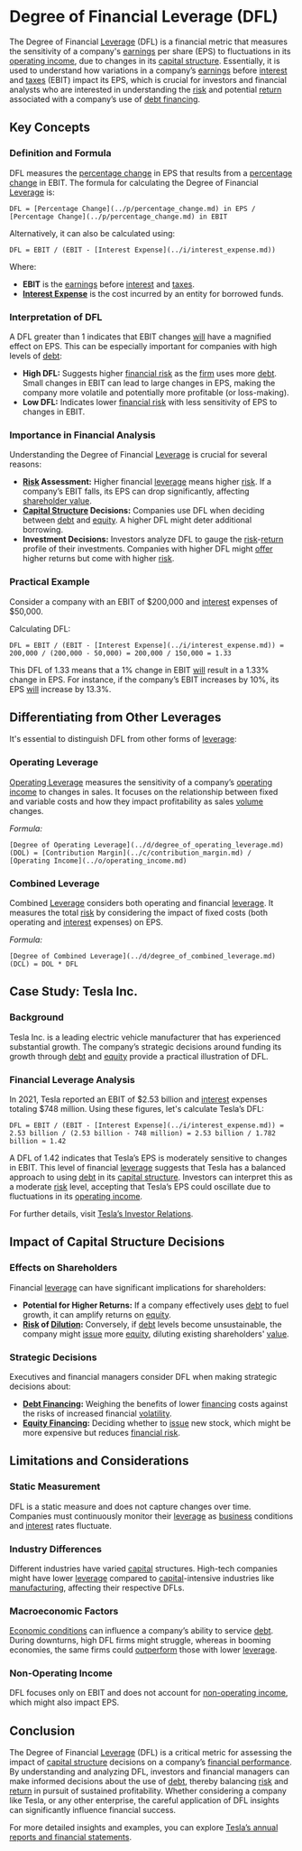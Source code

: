 # Degree of Financial Leverage (DFL)

The Degree of Financial [Leverage](../l/leverage.md) (DFL) is a financial metric that measures the sensitivity of a company's [earnings](../e/earnings.md) per share (EPS) to fluctuations in its [operating income](../o/operating_income.md), due to changes in its [capital structure](../c/capital_structure.md). Essentially, it is used to understand how variations in a company’s [earnings](../e/earnings.md) before [interest](../i/interest.md) and [taxes](../t/taxes.md) (EBIT) impact its EPS, which is crucial for investors and financial analysts who are interested in understanding the [risk](../r/risk.md) and potential [return](../r/return.md) associated with a company’s use of [debt financing](../d/debt_financing.md).

## Key Concepts

### Definition and Formula

DFL measures the [percentage change](../p/percentage_change.md) in EPS that results from a [percentage change](../p/percentage_change.md) in EBIT. The formula for calculating the Degree of Financial [Leverage](../l/leverage.md) is:

```
DFL = [Percentage Change](../p/percentage_change.md) in EPS / [Percentage Change](../p/percentage_change.md) in EBIT
```

Alternatively, it can also be calculated using:

```
DFL = EBIT / (EBIT - [Interest Expense](../i/interest_expense.md))
```

Where:
- **EBIT** is the [earnings](../e/earnings.md) before [interest](../i/interest.md) and [taxes](../t/taxes.md).
- **[Interest Expense](../i/interest_expense.md)** is the cost incurred by an entity for borrowed funds.

### Interpretation of DFL

A DFL greater than 1 indicates that EBIT changes [will](../w/will.md) have a magnified effect on EPS. This can be especially important for companies with high levels of [debt](../d/debt.md):

- **High DFL:** Suggests higher [financial risk](../f/financial_risk.md) as the [firm](../f/firm.md) uses more [debt](../d/debt.md). Small changes in EBIT can lead to large changes in EPS, making the company more volatile and potentially more profitable (or loss-making).
- **Low DFL:** Indicates lower [financial risk](../f/financial_risk.md) with less sensitivity of EPS to changes in EBIT.

### Importance in Financial Analysis

Understanding the Degree of Financial [Leverage](../l/leverage.md) is crucial for several reasons:
- **[Risk](../r/risk.md) Assessment:** Higher financial [leverage](../l/leverage.md) means higher [risk](../r/risk.md). If a company’s EBIT falls, its EPS can drop significantly, affecting [shareholder value](../s/shareholder_value.md).
- **[Capital Structure](../c/capital_structure.md) Decisions:** Companies use DFL when deciding between [debt](../d/debt.md) and [equity](../e/equity.md). A higher DFL might deter additional borrowing.
- **Investment Decisions:** Investors analyze DFL to gauge the [risk](../r/risk.md)-[return](../r/return.md) profile of their investments. Companies with higher DFL might [offer](../o/offer.md) higher returns but come with higher [risk](../r/risk.md).

### Practical Example

Consider a company with an EBIT of $200,000 and [interest](../i/interest.md) expenses of $50,000.

Calculating DFL:
```
DFL = EBIT / (EBIT - [Interest Expense](../i/interest_expense.md)) = 200,000 / (200,000 - 50,000) = 200,000 / 150,000 = 1.33
```

This DFL of 1.33 means that a 1% change in EBIT [will](../w/will.md) result in a 1.33% change in EPS. For instance, if the company’s EBIT increases by 10%, its EPS [will](../w/will.md) increase by 13.3%.

## Differentiating from Other Leverages

It's essential to distinguish DFL from other forms of [leverage](../l/leverage.md):

### Operating Leverage

[Operating Leverage](../o/operating_leverage.md) measures the sensitivity of a company’s [operating income](../o/operating_income.md) to changes in sales. It focuses on the relationship between fixed and variable costs and how they impact profitability as sales [volume](../v/volume.md) changes.

*Formula:*
```
[Degree of Operating Leverage](../d/degree_of_operating_leverage.md) (DOL) = [Contribution Margin](../c/contribution_margin.md) / [Operating Income](../o/operating_income.md)
```

### Combined Leverage

Combined [Leverage](../l/leverage.md) considers both operating and financial [leverage](../l/leverage.md). It measures the total [risk](../r/risk.md) by considering the impact of fixed costs (both operating and [interest](../i/interest.md) expenses) on EPS.

*Formula:*
```
[Degree of Combined Leverage](../d/degree_of_combined_leverage.md) (DCL) = DOL * DFL
```

## Case Study: Tesla Inc.

### Background

Tesla Inc. is a leading electric vehicle manufacturer that has experienced substantial growth. The company’s strategic decisions around funding its growth through [debt](../d/debt.md) and [equity](../e/equity.md) provide a practical illustration of DFL.

### Financial Leverage Analysis

In 2021, Tesla reported an EBIT of $2.53 billion and [interest](../i/interest.md) expenses totaling $748 million. Using these figures, let's calculate Tesla’s DFL:

```
DFL = EBIT / (EBIT - [Interest Expense](../i/interest_expense.md)) = 2.53 billion / (2.53 billion - 748 million) = 2.53 billion / 1.782 billion ≈ 1.42
```

A DFL of 1.42 indicates that Tesla’s EPS is moderately sensitive to changes in EBIT. This level of financial [leverage](../l/leverage.md) suggests that Tesla has a balanced approach to using [debt](../d/debt.md) in its [capital structure](../c/capital_structure.md). Investors can interpret this as a moderate [risk](../r/risk.md) level, accepting that Tesla’s EPS could oscillate due to fluctuations in its [operating income](../o/operating_income.md).

For further details, visit [Tesla’s Investor Relations](https://ir.tesla.com).

## Impact of Capital Structure Decisions

### Effects on Shareholders

Financial [leverage](../l/leverage.md) can have significant implications for shareholders:
- **Potential for Higher Returns:** If a company effectively uses [debt](../d/debt.md) to fuel growth, it can amplify returns on [equity](../e/equity.md).
- **[Risk](../r/risk.md) of [Dilution](../d/dilution.md):** Conversely, if [debt](../d/debt.md) levels become unsustainable, the company might [issue](../i/issue.md) more [equity](../e/equity.md), diluting existing shareholders' [value](../v/value.md).

### Strategic Decisions

Executives and financial managers consider DFL when making strategic decisions about:
- **[Debt Financing](../d/debt_financing.md):** Weighing the benefits of lower [financing](../f/financing.md) costs against the risks of increased financial [volatility](../v/volatility.md).
- **[Equity Financing](../e/equity_financing.md):** Deciding whether to [issue](../i/issue.md) new stock, which might be more expensive but reduces [financial risk](../f/financial_risk.md).

## Limitations and Considerations

### Static Measurement

DFL is a static measure and does not capture changes over time. Companies must continuously monitor their [leverage](../l/leverage.md) as [business](../b/business.md) conditions and [interest](../i/interest.md) rates fluctuate.

### Industry Differences

Different industries have varied [capital](../c/capital.md) structures. High-tech companies might have lower [leverage](../l/leverage.md) compared to [capital](../c/capital.md)-intensive industries like [manufacturing](../m/manufacturing.md), affecting their respective DFLs.

### Macroeconomic Factors

[Economic conditions](../e/economic_conditions.md) can influence a company’s ability to service [debt](../d/debt.md). During downturns, high DFL firms might struggle, whereas in booming economies, the same firms could [outperform](../o/outperform.md) those with lower [leverage](../l/leverage.md).

### Non-Operating Income

DFL focuses only on EBIT and does not account for [non-operating income](../n/non-operating_income.md), which might also impact EPS.

## Conclusion

The Degree of Financial [Leverage](../l/leverage.md) (DFL) is a critical metric for assessing the impact of [capital structure](../c/capital_structure.md) decisions on a company’s [financial performance](../f/financial_performance.md). By understanding and analyzing DFL, investors and financial managers can make informed decisions about the use of [debt](../d/debt.md), thereby balancing [risk](../r/risk.md) and [return](../r/return.md) in pursuit of sustained profitability. Whether considering a company like Tesla, or any other enterprise, the careful application of DFL insights can significantly influence financial success.

For more detailed insights and examples, you can explore [Tesla’s annual reports and financial statements](https://ir.tesla.com).
